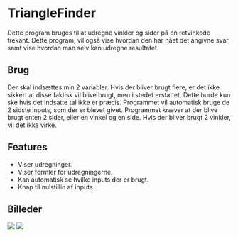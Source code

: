 # TriangleFinder
Dette program bruges til at udregne vinkler og sider på en retvinkede trekant. Dette program, vil også vise hvordan den har nået det angivne svar, samt vise hvordan man selv kan udregne resultatet.

## Brug
Der skal indsættes min 2 variabler. Hvis der bliver brugt flere, er det ikke sikkert at disse faktisk vil blive brugt, men i stedet erstattet. Dette burde kun ske hvis det indsatte tal ikke er præcis.
Programmet vil automatisk bruge de 2 sidste inputs, som der er blevet givet.
Programmet kræver at der blive brugt enten 2 sider, eller en vinkel og en side. Hvis der bliver brugt 2 vinkler, vil det ikke virke.

## Features
* Viser udregninger.
* Viser formler for udregningerne.
* Kan automatisk se hvilke inputs der er brugt.
* Knap til nulstillin af inputs.

## Billeder
![](https://i.gyazo.com/f77f0e822822801b96be0130df12c5b9.png)
![](https://i.gyazo.com/d43a68864281ff5467a16108ded371bd.png)
